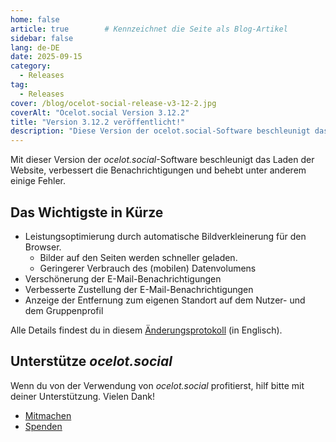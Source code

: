 ```yaml
---
home: false
article: true        # Kennzeichnet die Seite als Blog-Artikel
sidebar: false
lang: de-DE
date: 2025-09-15
category:
  - Releases
tag:
  - Releases
cover: /blog/ocelot-social-release-v3-12-2.jpg
coverAlt: "Ocelot.social Version 3.12.2"
title: "Version 3.12.2 veröffentlicht!"
description: "Diese Version der ocelot.social-Software beschleunigt das Laden der Website, verbessert die Benachrichtigungen und behebt unter anderem einige Fehler."
---
```


Mit dieser Version der *ocelot.social*-Software beschleunigt das Laden der Website, verbessert die Benachrichtigungen und behebt unter anderem einige Fehler.

## Das Wichtigste in Kürze

- Leistungsoptimierung durch automatische Bildverkleinerung für den Browser.
  - Bilder auf den Seiten werden schneller geladen.
  - Geringerer Verbrauch des (mobilen) Datenvolumens
- Verschönerung der E-Mail-Benachrichtigungen
- Verbesserte Zustellung der E-Mail-Benachrichtigungen
- Anzeige der Entfernung zum eigenen Standort auf dem Nutzer- und dem Gruppenprofil

Alle Details findest du in diesem [Änderungsprotokoll](https://github.com/Ocelot-Social-Community/Ocelot-Social/releases/tag/3.12.2) (in Englisch).

## Unterstütze *ocelot.social*

Wenn du von der Verwendung von *ocelot.social* profitierst, hilf bitte mit deiner Unterstützung.
Vielen Dank!

- [Mitmachen](/de/contribute/)
- [Spenden](/de/donate/)
